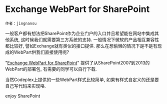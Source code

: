 # Exchange WebPart for SharePoint
	作者：jingnansu

一般客户都有想法把SharePoint作为企业门户的入口并且希望能在网站中集成其他系统, 这时候我们就需要第三方系统的支持. 一般情况下微软的产品相互兼容性都比较好, 譬如Exchange就有类似的接口提供. 那么在想偷懒的情况下是不是有现成的WebPart供我们直接使用呢?

"[Exchange WebPart for SharePoint](https://exchangewp.codeplex.com/ "Exchange WebPart for SharePoint")" 提供了从SharePoint2007到2013的WebPart的部署包, 有需要的同学可以自行下载.

当然Codeplex上提供的一些WebPart样式比较简单, 如果有样式自定义的还是要自己写代码来实现咯.

enjoy SharePoint
